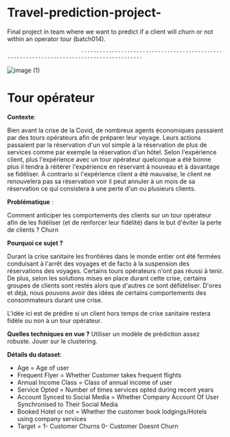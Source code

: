 # Travel-prediction-project-
Final project in team where we want to predict if a client will churn or not within an operator tour (batch014).

                            ------------------------------------------------------------------------------------------
![image (1)](https://user-images.githubusercontent.com/92126149/146995706-5f2f0606-790c-40d6-a037-e6e8310dcf9c.png)

# Tour opérateur

**Contexte**: 

  Bien avant la crise de la Covid, de nombreux agents économiques passaient par des tours opérateurs afin de préparer leur voyage. Leurs actions passaient par la   réservation d'un vol simple à la réservation de plus de services comme par exemple la réservation d'un hôtel. Selon l'expérience client, plus l'expérience avec   un tour opérateur quelconque a été bonne plus il tendra à réitérer l'expérience en réservant à nouveau et à davantage se fidéliser. 
  À contrario si l'expérience client a été mauvaise, le client ne renouvelera pas sa réservation voir il peut annuler à un mois de sa réservation ce qui 
  consistera à une perte d'un ou plusieurs clients.

**Problématique** : 

  Comment anticiper les comportements des clients sur un tour opérateur afin de les fidéliser (et de renforcer leur fidélité) dans le but d'éviter la perte de       clients ? Churn

**Pourquoi ce sujet ?**

  Durant la crise sanitaire les frontières dans le monde entier ont été fermées conduisant à l'arrêt des voyages et de facto à la suspension des réservations des   voyages. Certains tours opérateurs n'ont pas réussi à tenir. De plus, selon les solutions mises en place durant cette crise, certains groupes de clients sont     restés alors que d'autres ce sont défidéliser. D'ores et déjà, nous pouvons avoir des idées de certains comportements des consommateurs durant une crise.

  L'idée ici est de prédire si un client hors temps de crise sanitaire restera fidèle ou non à un tour opérateur.

**Quelles techniques en vue ?** Utiliser un modèle de prédiction assez robuste. Jouer sur le clustering. 

**Détails du dataset**:

- Age = Age of user 
- Frequent Flyer = Whether Customer takes frequent flights
- Annual Income Class = Class of annual income of user
- Service Opted = Number of times services opted during recent years
- Account Synced to Social Media = Whether Company Account Of User Synchronised to Their Social Media
- Booked Hotel or not = Whether the customer book lodgings/Hotels using company services
- Target = 1- Customer Churns 
           0- Customer Doesnt Churn 


